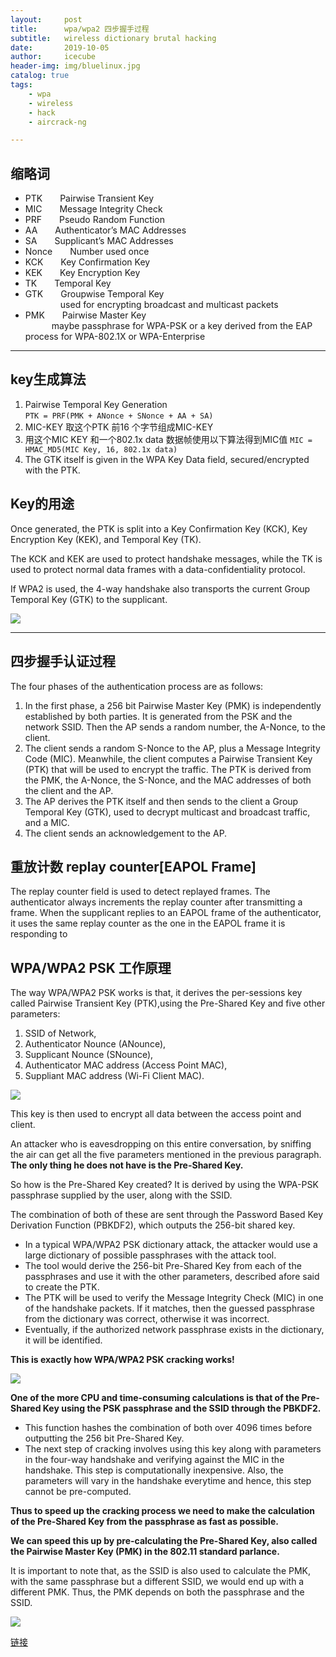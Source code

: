 ```yaml
---
layout:     post
title:      wpa/wpa2 四步握手过程
subtitle:   wireless dictionary brutal hacking
date:       2019-10-05
author:     icecube
header-img: img/bluelinux.jpg
catalog: true
tags:
    - wpa
    - wireless
    - hack
    - aircrack-ng

---
```

## 缩略词
* PTK&emsp;&emsp;Pairwise Transient Key
* MIC&emsp;&emsp;Message Integrity Check
* PRF&emsp;&emsp;Pseudo Random Function         
* AA&emsp;&emsp;Authenticator’s MAC Addresses
* SA&emsp;&emsp;Supplicant’s MAC Addresses
* Nonce&emsp;&emsp;Number used once
* KCK&emsp;&emsp;Key Confirmation Key
* KEK&emsp;&emsp;Key Encryption Key
* TK&emsp;&emsp;Temporal Key
* GTK&emsp;&emsp;Groupwise Temporal Key         
    &emsp;&emsp;&emsp;&emsp;used for encrypting broadcast and multicast packets
* PMK&emsp;&emsp;Pairwise Master Key       
    &emsp;&emsp;&emsp;maybe passphrase for WPA-PSK or a key derived from the EAP process for WPA-802.1X or WPA-Enterprise

---
## key生成算法
1. Pairwise Temporal Key Generation   
    `PTK = PRF(PMK + ANonce + SNonce + AA + SA)`
2. MIC-KEY        取这个PTK 前16 个字节组成MIC-KEY
3. 用这个MIC KEY 和一个802.1x data 数据帧使用以下算法得到MIC值
    `MIC = HMAC_MD5(MIC Key, 16, 802.1x data)`
4. The GTK itself is given in the WPA Key Data field, secured/encrypted with the PTK.

## Key的用途
Once generated, the PTK is split into a Key Confirmation Key (KCK), Key Encryption Key (KEK), and Temporal Key (TK).

The KCK and KEK are used to protect handshake messages, while the TK is used to protect normal data frames with a data-confidentiality protocol.

If WPA2 is used, the 4-way handshake also transports the current Group Temporal Key (GTK) to the supplicant.

![](https://raw.githubusercontent.com/l3b2w1/l3b2w1.github.io/master/img/1-supp-auth-2.jpeg)

---
## 四步握手认证过程
The four phases of the authentication process are as follows:
1. In the first phase, a 256 bit Pairwise Master Key (PMK) is independently established by both parties.
    It is generated from the PSK and the network SSID. Then the AP sends a random number, the A-Nonce, to the client.
2. The client sends a random S-Nonce to the AP, plus a Message Integrity Code (MIC).
    Meanwhile, the client computes a Pairwise Transient Key (PTK) that will be used to encrypt the traffic.
    The PTK is derived from the PMK, the A-Nonce, the S-Nonce, and the MAC addresses of both the client and the AP.
3. The AP derives the PTK itself and then sends to the client a Group Temporal Key (GTK), used to decrypt multicast and broadcast traffic, and a MIC.
4. The client sends an acknowledgement to the AP.

## 重放计数 replay counter[EAPOL Frame]
The replay counter field is used to detect replayed frames. The authenticator always increments the replay counter after transmitting a frame.
When the supplicant replies to an EAPOL frame of the authenticator, it uses the same replay counter as the one in the EAPOL frame it is responding to

## WPA/WPA2 PSK 工作原理
The way WPA/WPA2 PSK works is that, it derives the per-sessions key called Pairwise Transient Key (PTK),using the Pre-Shared Key and five other parameters:

1. SSID of Network,
2. Authenticator Nounce (ANounce),
3. Supplicant Nounce (SNounce),
4. Authenticator MAC address (Access Point MAC),
5. Suppliant MAC address (Wi-Fi Client MAC).

![](https://raw.githubusercontent.com/l3b2w1/l3b2w1.github.io/master/img/1-sta-ap.jpeg)

This key is then used to encrypt all data between the access point and client.

An attacker who is eavesdropping on this entire conversation, by sniffing the air can get all the five parameters mentioned in the previous paragraph.
**The only thing he does not have is the Pre-Shared Key.**

So how is the Pre-Shared Key created? It is derived by using the WPA-PSK passphrase supplied by the user, along with the SSID.

The combination of both of these are sent through the Password Based Key Derivation Function (PBKDF2), which outputs the 256-bit shared key.

* In a typical WPA/WPA2 PSK dictionary attack, the attacker would use a large dictionary of possible passphrases with the attack tool.
* The tool would derive the 256-bit Pre-Shared Key from each of the passphrases and use it with the other parameters, described afore said to
create the PTK.
* The PTK will be used to verify the Message Integrity Check (MIC) in one of the handshake packets. If it matches, then the guessed passphrase from the dictionary was correct, otherwise it was incorrect.
* Eventually, if the authorized network passphrase exists in the dictionary, it will be identified.

**This is exactly how WPA/WPA2 PSK cracking works!**

![](https://raw.githubusercontent.com/l3b2w1/l3b2w1.github.io/master/img/1-dictionary-hacking.jpeg)


**One of the more CPU and time-consuming calculations is that of the Pre-Shared Key using the PSK passphrase and the SSID through the PBKDF2.**

* This function hashes the combination of both over 4096 times before outputting the 256 bit Pre-Shared Key.
* The next step of cracking involves using this key along with parameters in the four-way handshake and verifying against the MIC in the handshake.
This step is computationally inexpensive.
Also, the parameters will vary in the handshake everytime and hence, this step cannot be pre-computed.

**Thus to speed up the cracking process we need to make the calculation of the  Pre-Shared Key from the passphrase as fast as possible.**

**We can speed this up by pre-calculating the Pre-Shared Key, also called the Pairwise Master Key (PMK) in the 802.11 standard parlance.**

It is important to note that, as the SSID is also used to calculate the PMK, with the same passphrase but a different SSID,
we would end up with a different PMK. Thus, the PMK depends on both the passphrase and the SSID.

![](https://raw.githubusercontent.com/l3b2w1/l3b2w1.github.io/master/img/1-hackit.jpeg)

[链接](http://calc.opensecurityresearch.com/)
